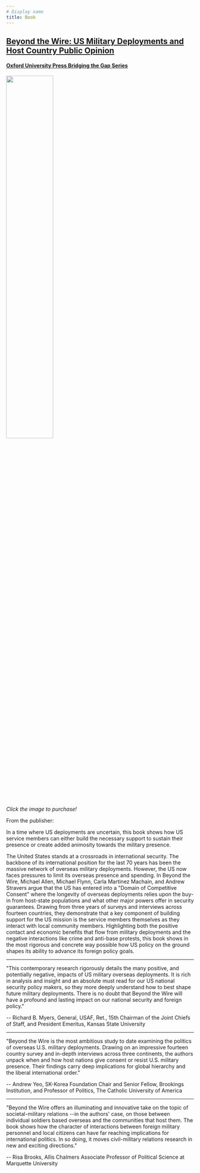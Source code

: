 ```yaml
---
# Display name
title: Book
---
```


## [Beyond the Wire: US Military Deployments and Host Country Public Opinion](https://a.co/d/7RKUOO7)

#### [Oxford University Press Bridging the Gap Series](https://bridgingthegapproject.org/programs/oup/)

<div class = "row">

<div class="column">

<a href="https://a.co/d/7RKUOO7">
<img src="/media/Allen_etal_Beyond_cover_OUP.jpg" style="width: 50%; margin: auto;">
</a>

</div>


<div class="column">

*Click the image to purchase!*
 
From the publisher: 

In a time where US deployments are uncertain, this book shows how US service members can either build the necessary support to sustain their presence or create added animosity towards the military presence.

The United States stands at a crossroads in international security. The backbone of its international position for the last 70 years has been the massive network of overseas military deployments. However, the US now faces pressures to limit its overseas presence and spending. In Beyond the Wire, Michael Allen, Michael Flynn, Carla Martinez Machain, and Andrew Stravers argue that the US has entered into a "Domain of Competitive Consent" where the longevity of overseas deployments relies upon the buy-in from host-state populations and what other major powers offer in security guarantees. Drawing from three years of surveys and interviews across fourteen countries, they demonstrate that a key component of building support for the US mission is the service members themselves as they interact with local community members. Highlighting both the positive contact and economic benefits that flow from military deployments and the negative interactions like crime and anti-base protests, this book shows in the most rigorous and concrete way possible how US policy on the ground shapes its ability to advance its foreign policy goals. 

---

"This contemporary research rigorously details the many positive, and potentially negative, impacts of US military overseas deployments. It is rich in analysis and insight and an absolute must read for our US national security policy makers, so they more deeply understand how to best shape future military deployments. There is no doubt that Beyond the Wire will have a profound and lasting impact on our national security and foreign policy." 

-- Richard B. Myers, General, USAF, Ret., 15th Chairman of the Joint Chiefs of Staff, and President Emeritus, Kansas State University

---

"Beyond the Wire is the most ambitious study to date examining the politics of overseas U.S. military deployments. Drawing on an impressive fourteen country survey and in-depth interviews across three continents, the authors unpack when and how host nations give consent or resist U.S. military presence. Their findings carry deep implications for global hierarchy and the liberal international order." 

-- Andrew Yeo, SK-Korea Foundation Chair and Senior Fellow, Brookings Institution, and Professor of Politics, The Catholic University of America

---

"Beyond the Wire offers an illuminating and innovative take on the topic of societal-military relations --in the authors' case, on those between individual soldiers based overseas and the communities that host them. The book shows how the character of interactions between foreign military personnel and local citizens can have far reaching implications for international politics. In so doing, it moves civil-military relations research in new and exciting directions." 

-- Risa Brooks, Allis Chalmers Associate Professor of Political Science at Marquette University



</div>
</div>
